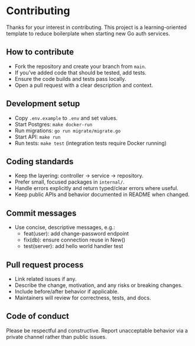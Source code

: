 # Contributing

Thanks for your interest in contributing. This project is a learning-oriented template to reduce boilerplate when starting new Go auth services.

## How to contribute

- Fork the repository and create your branch from `main`.
- If you’ve added code that should be tested, add tests.
- Ensure the code builds and tests pass locally.
- Open a pull request with a clear description and context.

## Development setup

- Copy `.env.example` to `.env` and set values.
- Start Postgres: `make docker-run`
- Run migrations: `go run migrate/migrate.go`
- Start API: `make run`
- Run tests: `make test` (integration tests require Docker running)

## Coding standards

- Keep the layering: controller → service → repository.
- Prefer small, focused packages in `internal/`.
- Handle errors explicitly and return typed/clear errors where useful.
- Keep public APIs and behavior documented in README when changed.

## Commit messages

- Use concise, descriptive messages, e.g.:
  - feat(user): add change-password endpoint
  - fix(db): ensure connection reuse in New()
  - test(server): add hello world handler test

## Pull request process

- Link related issues if any.
- Describe the change, motivation, and any risks or breaking changes.
- Include before/after behavior if applicable.
- Maintainers will review for correctness, tests, and docs.

## Code of conduct

Please be respectful and constructive. Report unacceptable behavior via a private channel rather than public issues.
